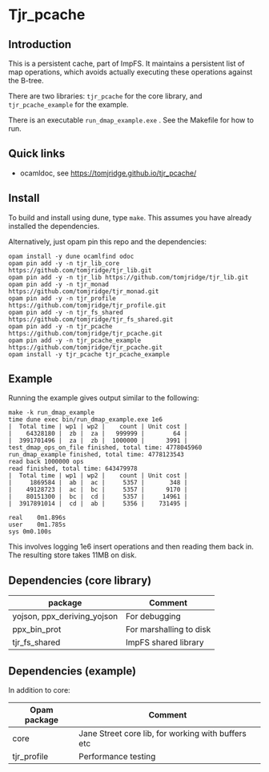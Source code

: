 # Tjr_pcache

## Introduction

This is a persistent cache, part of ImpFS. It maintains a persistent
list of map operations, which avoids actually executing these
operations against the B-tree.

There are two libraries: `tjr_pcache` for the core library, and `tjr_pcache_example` for the example.

There is an executable `run_dmap_example.exe` . See the Makefile for how to run.

## Quick links

* ocamldoc, see https://tomjridge.github.io/tjr_pcache/

## Install

To build and install using dune, type `make`. This assumes you have already installed the dependencies.

Alternatively, just opam pin this repo and the dependencies:

~~~
opam install -y dune ocamlfind odoc
opam pin add -y -n tjr_lib_core https://github.com/tomjridge/tjr_lib.git
opam pin add -y -n tjr_lib https://github.com/tomjridge/tjr_lib.git
opam pin add -y -n tjr_monad https://github.com/tomjridge/tjr_monad.git
opam pin add -y -n tjr_profile https://github.com/tomjridge/tjr_profile.git
opam pin add -y -n tjr_fs_shared https://github.com/tomjridge/tjr_fs_shared.git
opam pin add -y -n tjr_pcache https://github.com/tomjridge/tjr_pcache.git
opam pin add -y -n tjr_pcache_example https://github.com/tomjridge/tjr_pcache.git
opam install -y tjr_pcache tjr_pcache_example
~~~


## Example

Running the example gives output similar to the following:

~~~
make -k run_dmap_example 
time dune exec bin/run_dmap_example.exe 1e6
|  Total time | wp1 | wp2 |    count | Unit cost |
|    64328180 |  zb |  za |   999999 |        64 |
|  3991701496 |  za |  zb |  1000000 |      3991 |
test_dmap_ops_on_file finished, total time: 4778045960
run_dmap_example finished, total time: 4778123543
read back 1000000 ops
read finished, total time: 643479978
|  Total time | wp1 | wp2 |    count | Unit cost |
|     1869584 |  ab |  ac |     5357 |       348 |
|    49128723 |  ac |  bc |     5357 |      9170 |
|    80151300 |  bc |  cd |     5357 |     14961 |
|  3917891014 |  cd |  ab |     5356 |    731495 |

real	0m1.896s
user	0m1.785s
sys	0m0.100s

~~~

This involves logging 1e6 insert operations and then reading them back in. The resulting store takes 11MB on disk.

## Dependencies (core library)

| package                     | Comment                 |
| --------------------------- | ----------------------- |
| yojson, ppx_deriving_yojson | For debugging           |
| ppx_bin_prot                | For marshalling to disk |
| tjr_fs_shared               | ImpFS shared library    |

## Dependencies (example)

In addition to core:

| Opam package | Comment                                            |
| ------------ | -------------------------------------------------- |
| core         | Jane Street core lib, for working with buffers etc |
| tjr_profile  | Performance testing                                |
